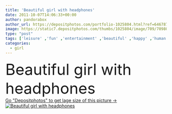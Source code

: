 ```yaml
---
title: 'Beautiful girl with headphones'
date: 2011-10-07T14:06:33+00:00
author: pandorabox
author_url: https://depositphotos.com/portfolio-1025804.html?ref=64678756
image: https://static7.depositphotos.com/thumbs/1025804/image/709/7098013/api_thumb_450.jpg?forcejpeg=true
type: "post"
tags: ['leisure' ,'fun' ,'entertainment' ,'beautiful' ,'happy' ,'human' ,'party' ,'girl' ,'female' ,'young' ,'people' ,'beauty' ,'model' ,'sensuality' ,'head' ,'face' ,'black' ,'wire' ,'nice' ,'fashion' ,'expression' ,'pretty' ,'rest' ,'relax' ,'glamour' ,'emotions' ,'woman' ,'sound' ,'with' ,'audio' ,'music' ,'headphones' ,'dj' ,'stereo' ,'lady' ,'sexy' ,'vogue' ,'listen' ,'enjoy' ,'sensual' ,'positivity' ,'passion' ,'mp3' ,'earphones' ,'earphone' ,'con' ,'fiesta' ,'chica' ,'Partygirl' ,'cascos' ]
categories: 
  - girl
---
```

<div aling="center">
            <font size="60"> Beautiful girl with headphones</font>   
</div>
<div>
    <a href='https://static7.depositphotos.com/thumbs/1025804/image/709/7098013/api_thumb_450.jpg?forcejpeg=true?ref=64678756' target=_blank > Go "Depositphotos" to get lage size of this picture ->
        <img href='https://static7.depositphotos.com/thumbs/1025804/image/709/7098013/api_thumb_450.jpg?forcejpeg=true?ref=64678756' src='https://static7.depositphotos.com/1025804/709/i/950/depositphotos_7098013-stock-photo-beautiful-girl-with-headphones.jpg?forcejpeg=true' alt='Beautiful girl with headphones' >
    </a>
</div>
